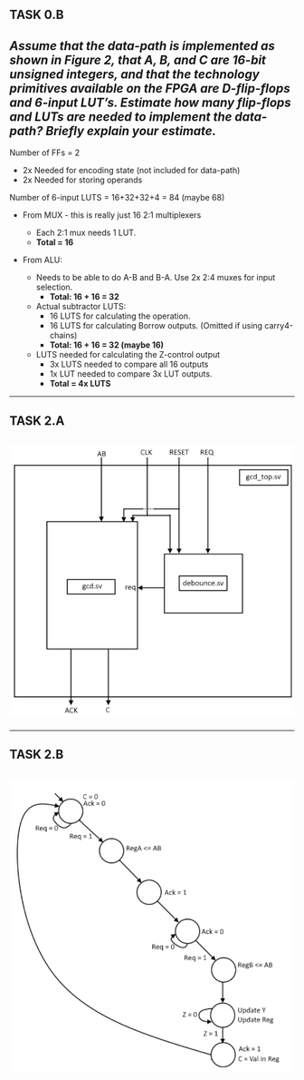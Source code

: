

**TASK 0.B** 
---
*Assume that the data-path is implemented as shown in Figure 2, that A, B, and C are
16-bit unsigned integers, and that the technology primitives available on the FPGA
are D-flip-flops and 6-input LUT’s. Estimate how many flip-flops and LUTs are
needed to implement the data-path? Briefly explain your estimate.*
---

Number of FFs = 2
* 2x Needed for encoding state (not included for data-path)
* 2x Needed for storing operands

Number of 6-input LUTS = 16+32+32+4 = 84 (maybe 68)

* From MUX - this is really just 16 2:1 multiplexers
  * Each 2:1 mux needs 1 LUT.
  * **Total = 16**


* From ALU:
  * Needs to be able to do A-B and B-A. Use 2x 2:4 muxes for input selection.
    * **Total: 16 + 16 = 32**
  * Actual subtractor LUTS:
    * 16 LUTS for calculating the operation.
    * 16 LUTS for calculating Borrow outputs. (Omitted if using carry4-chains)
    * **Total: 16 + 16 = 32 (maybe 16)**
  * LUTS needed for calculating the Z-control output
    * 3x LUTS needed to compare all 16 outputs
    * 1x LUT needed to compare 3x LUT outputs.
    * **Total = 4x LUTS**

---
**TASK 2.A**
---
![img.png](img.png)
---
---
**TASK 2.B**
---
![img_1.png](img_1.png)
---




